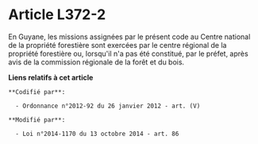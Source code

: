 # Article L372-2

En Guyane, les missions assignées par le présent code au Centre national de la propriété forestière sont exercées par le
centre régional de la propriété forestière ou, lorsqu'il n'a pas été constitué, par le préfet, après avis de la commission
régionale de la forêt et du bois.

**Liens relatifs à cet article**

	**Codifié par**:

	  - Ordonnance n°2012-92 du 26 janvier 2012 - art. (V)

	**Modifié par**:

	  - Loi n°2014-1170 du 13 octobre 2014 - art. 86
